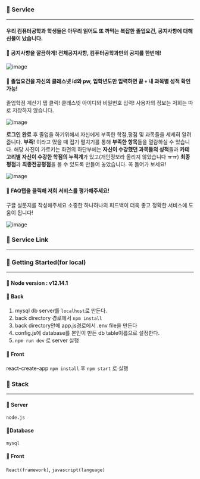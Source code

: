### :book: Service

---

#### 우리 컴퓨터공학과 학생들은 아무리 읽어도 또 까먹는 복잡한 졸업요건, 공지사항에 대해 신물이 났습니다.


#### :bug: 공지사항을 깔끔하게! 전체공지사항, 컴퓨터공학과만의 공지를 한번에!

![image](https://user-images.githubusercontent.com/22141521/92309072-36894c80-efdd-11ea-985f-b8907d7b6ff0.png)

#### :bug: 졸업요건을 자신의 클래스넷 id와 pw, 입학년도만 입력하면 끝 `+` 내 과목별 성적 확인가능!

 졸업학점 계산기 탭 클릭! 클래스넷 아이디와 비밀번호 입력! 사용자의 정보는 저희는 따로 저장하지 않습니다.

![image](https://user-images.githubusercontent.com/22141521/92308571-86661480-efd9-11ea-8cdc-40a1c5216885.png)

 **로그인 완료** 후 졸업을 하기위해서 자신에게 부족한 학점,평점 및 과목들을 세세히 알려줍니다. **부족!** 이라고 떴을 때 접기 펼치기를 통해 **부족한 항목**들을 열람하실 수 있습니다.
해당 사진이 가르키는 화면의 하단부에는 **자신이 수강했던 과목들의 성적**들과 **카테고리별 자신이 수강한 학점의 누적계**가 있고(개인정보라 올리지 않았습니다 ㅠㅠ) **최종평점**과 **최종전공평점**을 볼 수 있도록 만들어 놓았습니다. 꼭 들어가 보세요!

![image](https://user-images.githubusercontent.com/22141521/92308604-cfb66400-efd9-11ea-98a8-ab088ea7e908.png)

#### :bug: FAQ탭을 클릭해 저희 서비스를 평가해주세요!

 구글 설문지를 작성해주세요 소중한 하나하나의 피드백이 더욱 좋고 정확한 서비스에 도움이 됩니다!

![image](https://user-images.githubusercontent.com/22141521/92308576-9120a980-efd9-11ea-9728-19fd3b7a4776.png)
### :book: Service Link

---


### :book: Getting Started(for local)

---

#### :bug: Node version : v12.14.1

#### :bug: Back

1. mysql db server를 `localhost`로 만든다.
2. back directory 경로에서 `npm install`
3. back directory안에 app.js경로에서 .env file을 만든다 
4. config.js에 database를 본인이 만든 db table이름으로 설정한다.
5. `npm run dev` 로 server 실행

#### :bug: Front

react-create-app
`npm install` 후 `npm start` 로 실행

### :book: Stack

---

#### :bug: Server

`node.js`

#### :bug:Database

`mysql`

#### :bug: Front

`React(framework)`, `javascript(language)`

